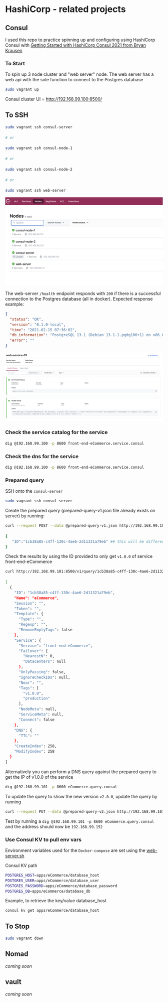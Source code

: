 # HashiCorp - related projects

## Consul

I used this repo to practice spinning up and configuring using HashiCorp Consul with [Getting Started with HashiCorp Consul 2021 from Bryan Krausen](https://www.udemy.com/course/hashicorp-consul/?referralCode=6506321DC305903E7BFA)

### To Start

To spin up 3 node cluster and "web server" node.
The web server has a web api with the sole function to connect to the Postgres database

```bash
sudo vagrant up
```

Consul cluster UI = http://192.168.99.100:8500/

## To SSH

``` bash
sudo vagrant ssh consul-server

# or

sudo vagrant ssh consul-node-1

# or 

sudo vagrant ssh consul-node-2

# or 

sudo vagrant ssh web-server
```

![consul](./images/consul.png)

The web-server `/health` endpoint responds with `200` if there is a successful connection to the Postgres database (all in docker). 
Expected response example:

```json
{
  "status": "OK",
  "version": "0.1.0-local",
  "time": "2021-02-15 07:36:02",
  "db_information": "PostgreSQL 13.1 (Debian 13.1-1.pgdg100+1) on x86_64-pc-linux-gnu, compiled by gcc (Debian 8.3.0-6) 8.3.0, 64-bit",
  "error": ""
}
```

![front-end-eCommerce](./images/healthcheck.png)

### Check the service catalog for the service

```bash
dig @192.168.99.100 -p 8600 front-end-eCommerce.service.consul
```

### Check the dns for the service

```bash
dig @192.168.99.100 -p 8600 front-end-eCommerce.service.consul
```

### Prepared query

SSH onto the `consul-server`

```bash
sudo vagrant ssh consul-server
```

Create the prepared query (prepared-query-v1.json file already exists on server) by running:

```bash
curl --request POST --data @prepared-query-v1.json http://192.168.99.101:8500/v1/query | jq

{
   "ID":"1cb38a85-c4ff-130c-4ae6-2d11321a79eb" ## this will be different for you
}
```

Check the results by using the ID provided to only get `v1.0.0` of service front-end-eCommerce

```bash
curl http://192.168.99.101:8500/v1/query/1cb38a85-c4ff-130c-4ae6-2d11321a79eb | jq ## note your ID will be different

[
  {
    "ID": "1cb38a85-c4ff-130c-4ae6-2d11321a79eb",
    "Name": "eCommerce",
    "Session": "",
    "Token": "",
    "Template": {
      "Type": "",
      "Regexp": "",
      "RemoveEmptyTags": false
    },
    "Service": {
      "Service": "front-end-eCommerce",
      "Failover": {
        "NearestN": 0,
        "Datacenters": null
      },
      "OnlyPassing": false,
      "IgnoreCheckIDs": null,
      "Near": "",
      "Tags": [
        "v1.0.0",
        "production"
      ],
      "NodeMeta": null,
      "ServiceMeta": null,
      "Connect": false
    },
    "DNS": {
      "TTL": ""
    },
    "CreateIndex": 258,
    "ModifyIndex": 258
  }
]
```

Alternatively you can perform a DNS query against the prepared query to get the IP of v1.0.0 of the service

```bash
dig @192.168.99.101 -p 8600 eCommerce.query.consul
```

To update the query to show the new version `v2.0.0`, update the query by running

```bash
curl --request PUT --data @prepared-query-v2.json http://192.168.99.101:8500/v1/query/<YOUR QUERY ID>
```

Test by running a `dig @192.168.99.101 -p 8600 eCommerce.query.consul` and the address should now be `192.168.99.152`

### Use Consul KV to pull env vars

Environment variables used for the `Docker-compose` are set using the [web-server.sh](./web-server.sh)

Consul KV path

```bash
POSTGRES_HOST=apps/eCommerce/database_host
POSTGRES_USER=apps/eCommerce/database_user
POSTGRES_PASSWORD=apps/eCommerce/database_password
POSTGRES_DB=apps/eCommerce/database_db
```

Example, to retrieve the key/value database_host

```bash
consul kv get apps/eCommerce/database_host
```

## To Stop

```bash
sudo vagrant down
```

## Nomad

_coming soon_

## vault

_coming soon_